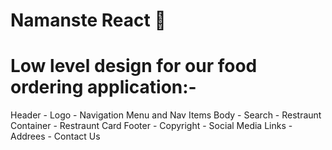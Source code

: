 # Namanste React 🚀 
# Low level design for our food ordering application:- 
Header 
    - Logo
    - Navigation Menu and Nav Items
Body 
    - Search 
    - Restraunt Container
    - Restraunt Card
Footer
    - Copyright
    - Social Media Links
    - Addrees
    - Contact Us
